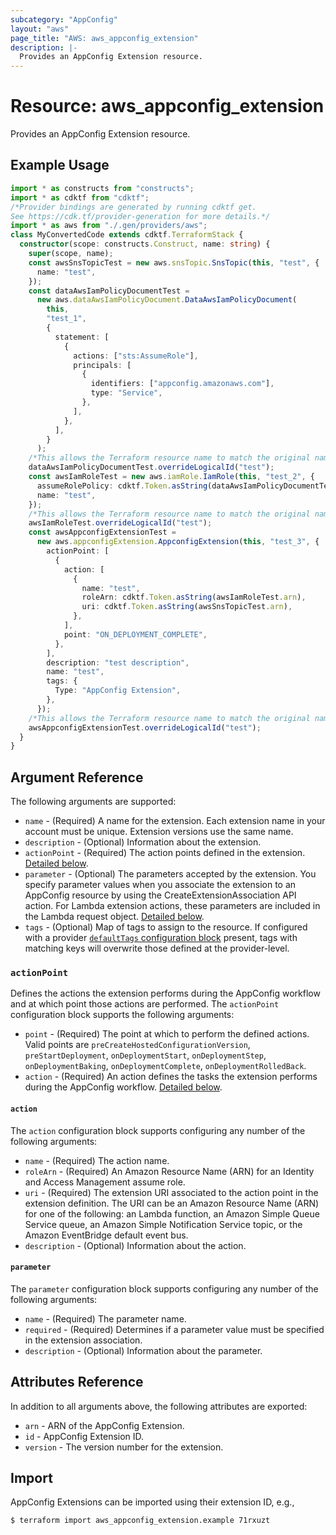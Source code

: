 ```yaml
---
subcategory: "AppConfig"
layout: "aws"
page_title: "AWS: aws_appconfig_extension"
description: |-
  Provides an AppConfig Extension resource.
---
```


# Resource: aws_appconfig_extension

Provides an AppConfig Extension resource.

## Example Usage

```typescript
import * as constructs from "constructs";
import * as cdktf from "cdktf";
/*Provider bindings are generated by running cdktf get.
See https://cdk.tf/provider-generation for more details.*/
import * as aws from "./.gen/providers/aws";
class MyConvertedCode extends cdktf.TerraformStack {
  constructor(scope: constructs.Construct, name: string) {
    super(scope, name);
    const awsSnsTopicTest = new aws.snsTopic.SnsTopic(this, "test", {
      name: "test",
    });
    const dataAwsIamPolicyDocumentTest =
      new aws.dataAwsIamPolicyDocument.DataAwsIamPolicyDocument(
        this,
        "test_1",
        {
          statement: [
            {
              actions: ["sts:AssumeRole"],
              principals: [
                {
                  identifiers: ["appconfig.amazonaws.com"],
                  type: "Service",
                },
              ],
            },
          ],
        }
      );
    /*This allows the Terraform resource name to match the original name. You can remove the call if you don't need them to match.*/
    dataAwsIamPolicyDocumentTest.overrideLogicalId("test");
    const awsIamRoleTest = new aws.iamRole.IamRole(this, "test_2", {
      assumeRolePolicy: cdktf.Token.asString(dataAwsIamPolicyDocumentTest.json),
      name: "test",
    });
    /*This allows the Terraform resource name to match the original name. You can remove the call if you don't need them to match.*/
    awsIamRoleTest.overrideLogicalId("test");
    const awsAppconfigExtensionTest =
      new aws.appconfigExtension.AppconfigExtension(this, "test_3", {
        actionPoint: [
          {
            action: [
              {
                name: "test",
                roleArn: cdktf.Token.asString(awsIamRoleTest.arn),
                uri: cdktf.Token.asString(awsSnsTopicTest.arn),
              },
            ],
            point: "ON_DEPLOYMENT_COMPLETE",
          },
        ],
        description: "test description",
        name: "test",
        tags: {
          Type: "AppConfig Extension",
        },
      });
    /*This allows the Terraform resource name to match the original name. You can remove the call if you don't need them to match.*/
    awsAppconfigExtensionTest.overrideLogicalId("test");
  }
}

```

## Argument Reference

The following arguments are supported:

* `name` - (Required) A name for the extension. Each extension name in your account must be unique. Extension versions use the same name.
* `description` - (Optional) Information about the extension.
* `actionPoint` - (Required) The action points defined in the extension. [Detailed below](#action_point).
* `parameter` - (Optional) The parameters accepted by the extension. You specify parameter values when you associate the extension to an AppConfig resource by using the CreateExtensionAssociation API action. For Lambda extension actions, these parameters are included in the Lambda request object. [Detailed below](#parameter).
* `tags` - (Optional) Map of tags to assign to the resource. If configured with a provider [`defaultTags` configuration block](https://registry.terraform.io/providers/hashicorp/aws/latest/docs#default_tags-configuration-block) present, tags with matching keys will overwrite those defined at the provider-level.

### `actionPoint`

Defines the actions the extension performs during the AppConfig workflow and at which point those actions are performed. The `actionPoint` configuration block supports the following arguments:

* `point` - (Required) The point at which to perform the defined actions. Valid points are `preCreateHostedConfigurationVersion`, `preStartDeployment`, `onDeploymentStart`, `onDeploymentStep`, `onDeploymentBaking`, `onDeploymentComplete`, `onDeploymentRolledBack`.
* `action` - (Required) An action defines the tasks the extension performs during the AppConfig workflow. [Detailed below](#action).

#### `action`

The `action` configuration block supports configuring any number of the following arguments:

* `name` - (Required) The action name.
* `roleArn` - (Required) An Amazon Resource Name (ARN) for an Identity and Access Management assume role.
* `uri` - (Required) The extension URI associated to the action point in the extension definition. The URI can be an Amazon Resource Name (ARN) for one of the following: an Lambda function, an Amazon Simple Queue Service queue, an Amazon Simple Notification Service topic, or the Amazon EventBridge default event bus.
* `description` - (Optional) Information about the action.

#### `parameter`

The `parameter` configuration block supports configuring any number of the following arguments:

* `name` - (Required) The parameter name.
* `required` - (Required) Determines if a parameter value must be specified in the extension association.
* `description` - (Optional) Information about the parameter.

## Attributes Reference

In addition to all arguments above, the following attributes are exported:

* `arn` - ARN of the AppConfig Extension.
* `id` - AppConfig Extension ID.
* `version` - The version number for the extension.

## Import

AppConfig Extensions can be imported using their extension ID, e.g.,

```
$ terraform import aws_appconfig_extension.example 71rxuzt
```

<!-- cache-key: cdktf-0.17.0-pre.15 input-825c6a7bdd963654abb211c0f5a66b136b3562940c192267d62e9fdec6a7fc58 -->